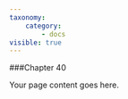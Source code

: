```yaml
---
taxonomy:
    category:
        - docs
visible: true
---
```


###Chapter 40


Your page content goes here.